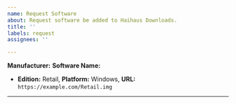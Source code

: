 ```yaml
---
name: Request Software
about: Request software be added to Haihaus Downloads.
title: ''
labels: request
assignees: ''

---
```


<!-- First, let's get a few details about the software out of the way... -->
**Manufacturer:** 
**Software Name:** 

<!-- Now, if you know any, provide the links with the edition and platform the link is for, if you don't know about any links delete this section. -->
 - **Edition:** Retail, **Platform:** Windows, **URL:** `https://example.com/Retail.img`

<!-- Finally, provide all other details under the dotted line -->

---


<!-- Thank you! -->
